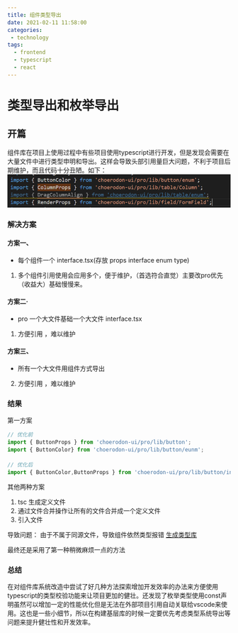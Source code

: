 ```yaml
---
title: 组件类型导出
date: 2021-02-11 11:58:00
categories:
 - technology
tags:
  - frontend
  - typescript
  - react
---
```



# 类型导出和枚举导出

## 开篇

组件库在项目上使用过程中有些项目使用typescript进行开发，但是发现会需要在大量文件中进行类型申明和导出。这样会导致头部引用量巨大问题，不利于项目后期维护，而且代码十分丑陋。如下：![choerodon-ui-icon/code-ugly.png](./access/interface-export/code-ugly.png)
    

### 解决方案

#### 方案一、
* 每个组件一个 interface.tsx(存放 props interface enum type)

 1. 多个组件引用使用会应用多个，便于维护，（首选符合直觉）主要改pro优先（收益大）基础慢慢来。

#### 方案二·
* pro 一个大文件基础一个大文件 interface.tsx

 1.  方便引用 ，难以维护

#### 方案三、
* 所有一个大文件用组件方式导出

 2.  方便引用 ，难以维护

### 结果

第一方案

```js
// 优化前
import { ButtonProps } from 'choerodon-ui/pro/lib/button';
import { ButtonColor} from 'choerodon-ui/pro/lib/button/eunm';

// 优化后
import { ButtonColor,ButtonProps } from 'choerodon-ui/pro/lib/button/interface';

```


其他两种方案

1. tsc 生成定义文件 
2. 通过文件合并操作让所有的文件合并成一个定义文件
3. 引入文件

导致问题： 由于不属于同源文件，导致组件依然类型报错
[生成类型库](https://www.npmjs.com/package/npm-dts)

最终还是采用了第一种稍微麻烦一点的方法

### 总结

在对组件库系统改造中尝试了好几种方法探索增加开发效率的办法来方便使用typescript的类型校验功能来让项目更加的健壮。还发现了枚举类型使用const声明虽然可以增加一定的性能优化但是无法在外部项目引用自动关联给vscode来使用。这也是一些小细节，所以在构建基层库的时候一定要优先考虑类型系统导出等问题来提升健壮性和开发效率。